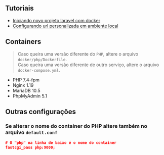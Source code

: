 ## Tutoriais
* [Iniciando novo projeto laravel com docker](https://github.com/thiagotrancoso/docker/wiki/Iniciando-novo-projeto-laravel-com-docker)
* [Configurando url personalizada em ambiente local](https://github.com/thiagotrancoso/docker/wiki/Configurando-url-personalizada)

## Containers
> Caso queira uma versão diferente do `PHP`, altere o arquivo `docker/php/Dockerfile`.  
> Caso queira uma versão diferente de outro serviço, altere o arquivo `docker-compose.yml`.

* PHP 7.4-fpm
* Nginx 1.19
* MariaDB 10.5
* PhpMyAdmin 5.1

## Outras configurações
### Se alterar o nome do container do PHP altere também no arquivo `default.conf`

```json
# O "php" na linha de baixo é o nome do container
fastcgi_pass php:9000;
```
